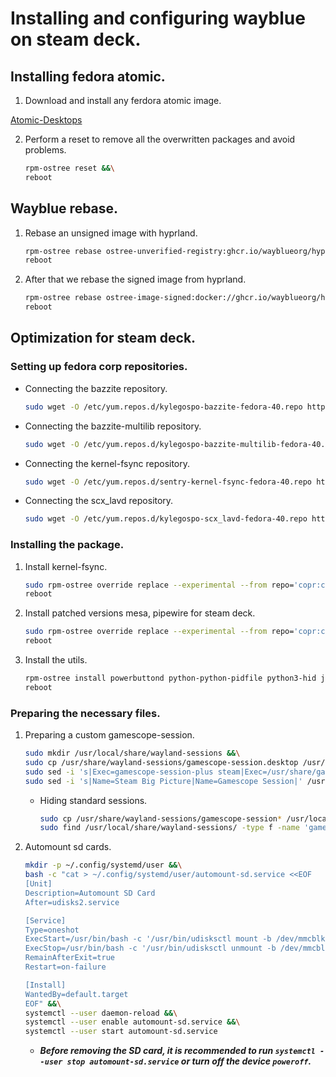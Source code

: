 # Installing and configuring wayblue on steam deck.

## Installing fedora atomic.

1. Download and install any ferdora atomic image.

[Atomic-Desktops](https://fedoraproject.org/atomic-desktops/)

2. Perform a reset to remove all the overwritten packages and avoid problems.
    ```bash
    rpm-ostree reset &&\
    reboot
    ```

## Wayblue rebase.

1. Rebase an unsigned image with hyprland.
    ```bash
    rpm-ostree rebase ostree-unverified-registry:ghcr.io/wayblueorg/hyprland:latest &&\
    reboot
    ```

2. After that we rebase the signed image from hyprland.
    ```bash
    rpm-ostree rebase ostree-image-signed:docker://ghcr.io/wayblueorg/hyprland:latest &&\
    reboot
    ```

## Optimization for steam deck.

### Setting up fedora corp repositories.

- Connecting the bazzite repository.
    ```bash
    sudo wget -O /etc/yum.repos.d/kylegospo-bazzite-fedora-40.repo https://copr.fedorainfracloud.org/coprs/kylegospo/bazzite/repo/fedora-40/kylegospo-bazzite-fedora-40.repo
    ```

- Connecting the bazzite-multilib repository.
    ```bash
    sudo wget -O /etc/yum.repos.d/kylegospo-bazzite-multilib-fedora-40.repo https://copr.fedorainfracloud.org/coprs/kylegospo/bazzite-multilib/repo/fedora-40/kylegospo-bazzite-multilib-fedora-40.repo?arch=x86_64
    ```

- Connecting the kernel-fsync repository.
    ```bash
    sudo wget -O /etc/yum.repos.d/sentry-kernel-fsync-fedora-40.repo https://copr.fedorainfracloud.org/coprs/sentry/kernel-fsync/repo/fedora-40/sentry-kernel-fsync-fedora-40.repo
    ```

- Connecting the scx_lavd repository.
    ```bash
    sudo wget -O /etc/yum.repos.d/kylegospo-scx_lavd-fedora-40.repo https://copr.fedorainfracloud.org/coprs/kylegospo/scx_lavd/repo/fedora-40/kylegospo-scx_lavd-fedora-40.repo
    ```

### Installing the package.

1. Install kernel-fsync.
    ```bash
    sudo rpm-ostree override replace --experimental --from repo='copr:copr.fedorainfracloud.org:sentry:kernel-fsync' kernel kernel-core kernel-modules kernel-modules-core kernel-modules-extra &&\
    reboot
    ```

2. Install patched versions mesa, pipewire for steam deck.
    ```bash
    sudo rpm-ostree override replace --experimental --from repo='copr:copr.fedorainfracloud.org:kylegospo:bazzite-multilib' mesa-filesystem mesa-libglapi mesa-dri-drivers mesa-libgbm mesa-libEGL mesa-vulkan-drivers mesa-libGL xorg-x11-server-Xwayland pipewire pipewire-alsa pipewire-gstreamer pipewire-jack-audio-connection-kit pipewire-jack-audio-connection-kit-libs pipewire-libs pipewire-pulseaudio pipewire-utils &&\
    reboot
    ```

3. Install the utils.
    ```bash
    rpm-ostree install powerbuttond python-python-pidfile python3-hid jupiter-fan-control jupiter-hw-support-btrfs ryzenadj scx_lavd steam lutris gamescope gamescope-shaders gamescope-session-plus gamescope-session-steam mesa-va-drivers-freeworld.i686 mesa-vdpau-drivers-freeworld.i686 mangohud vpower wlogout hyprpaper &&\
    reboot
    ```

### Preparing the necessary files.

1. Preparing a custom gamescope-session.
    ```bash
    sudo mkdir /usr/local/share/wayland-sessions &&\
    sudo cp /usr/share/wayland-sessions/gamescope-session.desktop /usr/local/share/wayland-sessions/gamescope-session-custom.desktop &&\
    sudo sed -i 's|Exec=gamescope-session-plus steam|Exec=/usr/share/gamescope-session-plus/gamescope-session-plus steam|' /usr/local/share/wayland-sessions/gamescope-session-custom.desktop &&\
    sudo sed -i 's|Name=Steam Big Picture|Name=Gamescope Session|' /usr/local/share/wayland-sessions/gamescope-session-custom.desktop
    ```
    - Hiding standard sessions.
        ```bash
        sudo cp /usr/share/wayland-sessions/gamescope-session* /usr/local/share/wayland-sessions/ &&\
        sudo find /usr/local/share/wayland-sessions/ -type f -name 'gamescope-session*' | grep -v 'gamescope-session-custom.desktop' | xargs -I {} sudo sed -i '/^\[Desktop Entry\]/a Hidden=true' {}
        ```

2. Automount sd cards.
    ```bash
    mkdir -p ~/.config/systemd/user &&\
    bash -c "cat > ~/.config/systemd/user/automount-sd.service <<EOF
    [Unit]
    Description=Automount SD Card
    After=udisks2.service

    [Service]
    Type=oneshot
    ExecStart=/usr/bin/bash -c '/usr/bin/udisksctl mount -b /dev/mmcblk0p1'
    ExecStop=/usr/bin/bash -c '/usr/bin/udisksctl unmount -b /dev/mmcblk0p1'
    RemainAfterExit=true
    Restart=on-failure

    [Install]
    WantedBy=default.target
    EOF" &&\
    systemctl --user daemon-reload &&\
    systemctl --user enable automount-sd.service &&\
    systemctl --user start automount-sd.service 
    ```
    - ***Before removing the SD card, it is recommended to run `systemctl --user stop automount-sd.service` or turn off the device `poweroff`.***

